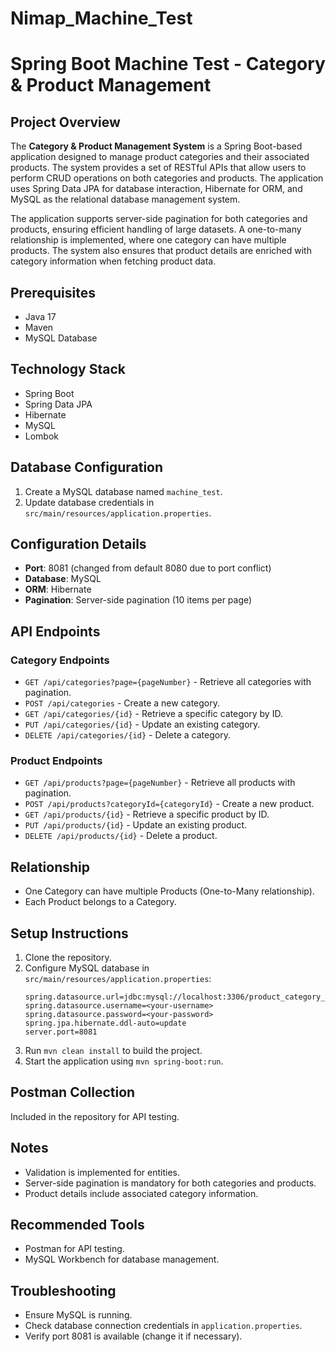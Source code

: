 # Nimap_Machine_Test

# Spring Boot Machine Test - Category & Product Management

## Project Overview
The **Category & Product Management System** is a Spring Boot-based application designed to manage product categories and their associated products. The system provides a set of RESTful APIs that allow users to perform CRUD operations on both categories and products. The application uses Spring Data JPA for database interaction, Hibernate for ORM, and MySQL as the relational database management system.

The application supports server-side pagination for both categories and products, ensuring efficient handling of large datasets. A one-to-many relationship is implemented, where one category can have multiple products. The system also ensures that product details are enriched with category information when fetching product data.

## Prerequisites
- Java 17
- Maven
- MySQL Database

## Technology Stack
- Spring Boot
- Spring Data JPA
- Hibernate
- MySQL
- Lombok

## Database Configuration
1. Create a MySQL database named `machine_test`.
2. Update database credentials in `src/main/resources/application.properties`.

## Configuration Details
- **Port**: 8081 (changed from default 8080 due to port conflict)
- **Database**: MySQL
- **ORM**: Hibernate
- **Pagination**: Server-side pagination (10 items per page)

## API Endpoints

### Category Endpoints
- `GET /api/categories?page={pageNumber}` - Retrieve all categories with pagination.
- `POST /api/categories` - Create a new category.
- `GET /api/categories/{id}` - Retrieve a specific category by ID.
- `PUT /api/categories/{id}` - Update an existing category.
- `DELETE /api/categories/{id}` - Delete a category.

### Product Endpoints
- `GET /api/products?page={pageNumber}` - Retrieve all products with pagination.
- `POST /api/products?categoryId={categoryId}` - Create a new product.
- `GET /api/products/{id}` - Retrieve a specific product by ID.
- `PUT /api/products/{id}` - Update an existing product.
- `DELETE /api/products/{id}` - Delete a product.

## Relationship
- One Category can have multiple Products (One-to-Many relationship).
- Each Product belongs to a Category.

## Setup Instructions
1. Clone the repository.
2. Configure MySQL database in `src/main/resources/application.properties`:
    ```properties
    spring.datasource.url=jdbc:mysql://localhost:3306/product_category_db
    spring.datasource.username=<your-username>
    spring.datasource.password=<your-password>
    spring.jpa.hibernate.ddl-auto=update
    server.port=8081
    ```
3. Run `mvn clean install` to build the project.
4. Start the application using `mvn spring-boot:run`.

## Postman Collection
Included in the repository for API testing.

## Notes
- Validation is implemented for entities.
- Server-side pagination is mandatory for both categories and products.
- Product details include associated category information.

## Recommended Tools
- Postman for API testing.
- MySQL Workbench for database management.

## Troubleshooting
- Ensure MySQL is running.
- Check database connection credentials in `application.properties`.
- Verify port 8081 is available (change it if necessary).



